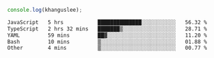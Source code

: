 ```js
console.log(khanguslee);
```

<!--START_SECTION:waka-->

```txt
JavaScript   5 hrs           ██████████████░░░░░░░░░░░   56.32 %
TypeScript   2 hrs 32 mins   ███████▒░░░░░░░░░░░░░░░░░   28.71 %
YAML         59 mins         ██▓░░░░░░░░░░░░░░░░░░░░░░   11.20 %
Bash         10 mins         ▒░░░░░░░░░░░░░░░░░░░░░░░░   01.88 %
Other        4 mins          ▒░░░░░░░░░░░░░░░░░░░░░░░░   00.77 %
```

<!--END_SECTION:waka-->

<!--
**khanguslee/khanguslee** is a ✨ _special_ ✨ repository because its `README.md` (this file) appears on your GitHub profile.

Here are some ideas to get you started:

- 🔭 I’m currently working on ...
- 🌱 I’m currently learning ...
- 👯 I’m looking to collaborate on ...
- 🤔 I’m looking for help with ...
- 💬 Ask me about ...
- 📫 How to reach me: ...
- 😄 Pronouns: ...
- ⚡ Fun fact: ...
-->
